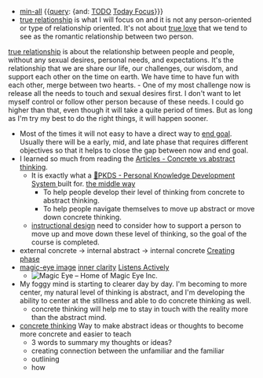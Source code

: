 - [min-all](<min-all.md>) {{[query](<query.md>): {and: [TODO](<TODO.md>) [Today Focus](<Today Focus.md>)}}}
- [true relationship](<true relationship.md>) is what I will focus on and it is not any person-oriented or type of relationship oriented. It's not about [true love](<true love.md>) that we tend to see as the romantic relationship between two person. 

[true relationship](<true relationship.md>) is about the relationship between people and people, without any sexual desires, personal needs, and expectations. It's the relationship that we are share our life, our challenges, our wisdom, and support each other on the time on earth. We have time to have fun with each other, merge between two hearts.
    - One of my most challenge now is release all the needs to touch and sexual desires first. I don't want to let myself control or follow other person because of these needs. I could go higher than that, even though it will take a quite period of times. But as long as I'm try my best to do the right things, it will happen sooner.
- Most of the times it will not easy to have a direct way to [end goal](<end goal.md>). Usually there will be a early, mid, and late phase that requires different objectives so that it helps to close the gap between now and end goal.
- I learned so much from reading the [Articles - Concrete vs abstract thinking](<Articles - Concrete vs abstract thinking.md>). 
    - It is exactly what a [🌱PKDS - Personal Knowledge Development System ](<🌱PKDS - Personal Knowledge Development System .md>) built for. [the middle way](<the middle way.md>)
        - To help people develop their level of thinking from concrete to abstract thinking.
        - To help people navigate themselves to move up abstract or move down concrete thinking.
    - [instructional design](<instructional design.md>) need to consider how to support a person to move up and move down these level of thinking, so the goal of the course is completed.
- external concrete -> internal abstract -> internal concrete [Creating phase](<Creating phase.md>)
- [magic-eye image](<magic-eye image.md>) [inner clarity](<inner clarity.md>) [Listens Actively](<Listens Actively.md>)
    - ![Magic Eye – Home of Magic Eye Inc.](https://www.magiceye.com/wp-content/uploads/2018/10/home_frequent_flyer.jpg)
- My foggy mind is starting to clearer day by day. I'm becoming to more center, my natural level of thinking is abstract, and I'm developing the ability to center at the stillness and able to do concrete thinking as well.
    - concrete thinking will help me to stay in touch with the reality more than the abstract mind.
- [concrete thinking](<concrete thinking.md>) Way to make abstract ideas or thoughts to become more concrete and easier to teach
    - 3 words to summary my thoughts or ideas?
    - creating connection between the unfamiliar and the familiar
    - outlining
    - how
